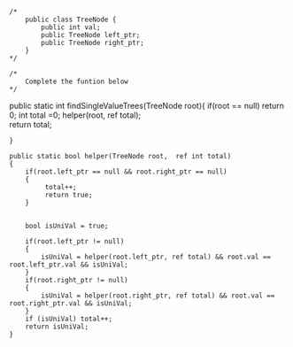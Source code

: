 
    /*
        public class TreeNode {
            public int val;
            public TreeNode left_ptr;
            public TreeNode right_ptr;
        }
    */
    
    /*
        Complete the funtion below
    */




public static int findSingleValueTrees(TreeNode root){
        if(root == null)
            return 0;
        int total =0;
        helper(root, ref total);  
        return total;
            
    }
    
    public static bool helper(TreeNode root,  ref int total)
    {
        if(root.left_ptr == null && root.right_ptr == null)
        {
             total++;
             return true;
        }
               
        
        bool isUniVal = true;
        
        if(root.left_ptr != null)
        {
            isUniVal = helper(root.left_ptr, ref total) && root.val == root.left_ptr.val && isUniVal;
        }
        if(root.right_ptr != null)
        {
            isUniVal = helper(root.right_ptr, ref total) && root.val == root.right_ptr.val && isUniVal;
        }
        if (isUniVal) total++;
        return isUniVal;
    }

